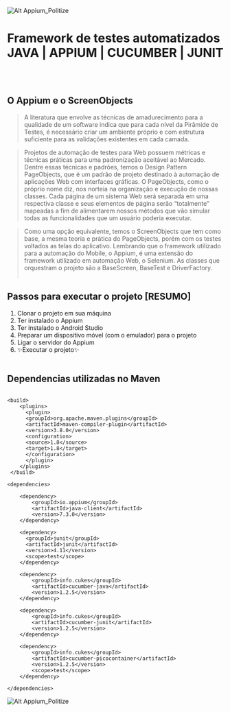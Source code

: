 ![Alt Appium_Politize](https://raw.githubusercontent.com/PardoMarques/Appium_Politize/master/img_01.png)

# Framework de testes automatizados <br> JAVA | APPIUM | CUCUMBER | JUNIT
<br><br>
## O Appium e o ScreenObjects
> A literatura que envolve as técnicas de amadurecimento para a qualidade de um software indica que para cada nível da Pirâmide de Testes, é necessário criar um ambiente próprio e com estrutura suficiente para as validações existentes em cada camada.

> Projetos de automação de testes para Web possuem métricas e técnicas práticas para uma padronização aceitável ao Mercado. Dentre essas técnicas e padrões, temos o Design Pattern PageObjects, que é um padrão de projeto destinado à automação de aplicações Web com interfaces gráficas. O PageObjects, como o próprio nome diz, nos norteia na organização e execução de nossas classes. Cada página de um sistema Web será separada em uma respectiva classe e seus elementos de página serão “totalmente” mapeadas a fim de alimentarem nossos métodos que vão simular todas as funcionalidades que um usuário poderia executar.

> Como uma opção equivalente, temos o ScreenObjects que tem como base, a mesma teoria e prática do PageObjects, porém com os testes voltados as telas do aplicativo. Lembrando que o framework utilizado para a automação do Mobile, o Appium, é uma extensão do framework utilizado em automação Web, o Selenium. As classes que orquestram o projeto são a BaseScreen, BaseTest e DriverFactory.
<br><br>
## Passos para executar o projeto [RESUMO]
1. Clonar o projeto em sua máquina
2. Ter instalado o Appium
3. Ter instalado o Android Studio
4. Preparar um dispositivo móvel (com o emulador) para o projeto
5. Ligar o servidor do Appium
6. ✨Executar o projeto✨
<br><br>
## Dependencias utilizadas no Maven	

```

<build>
  	<plugins>
	  <plugin>
	  <groupId>org.apache.maven.plugins</groupId>
	  <artifactId>maven-compiler-plugin</artifactId>
	  <version>3.8.0</version>
	  <configuration>
	  <source>1.8</source>
	  <target>1.8</target>
	  </configuration>
	  </plugin>
 	</plugins>
 </build>

<dependencies>

	<dependency>
	    <groupId>io.appium</groupId>
	    <artifactId>java-client</artifactId>
	    <version>7.3.0</version>
	</dependency>
	
    <dependency>
      <groupId>junit</groupId>
      <artifactId>junit</artifactId>
      <version>4.11</version>
      <scope>test</scope>
    </dependency>
    
	<dependency>
	    <groupId>info.cukes</groupId>
	    <artifactId>cucumber-java</artifactId>
	    <version>1.2.5</version>
	</dependency>
    
    <dependency>
        <groupId>info.cukes</groupId>
        <artifactId>cucumber-junit</artifactId>
        <version>1.2.5</version>
    </dependency>
    
    <dependency>
	    <groupId>info.cukes</groupId>
	    <artifactId>cucumber-picocontainer</artifactId>
	    <version>1.2.5</version>
	    <scope>test</scope>
	</dependency>

</dependencies>

```

![Alt Appium_Politize](https://raw.githubusercontent.com/PardoMarques/Appium_Politize/master/ScreenObjectsUML.png)
